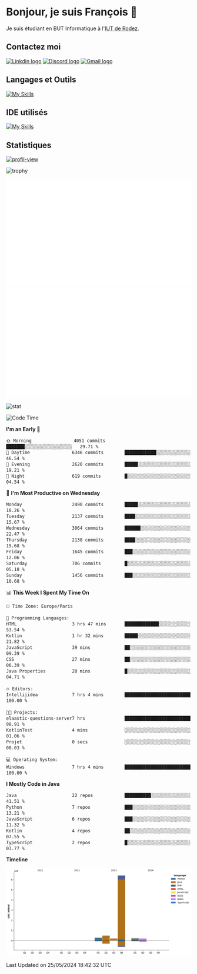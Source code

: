 # Bonjour, je suis François 👋

Je suis étudiant en BUT Informatique à l'[IUT de Rodez](https://iut-rodez.fr).

## Contactez moi

<p>
<a href="https://www.linkedin.com/in/fran%C3%A7ois-de-saint-palais-00985327a/" target="blank"><img src="https://img.shields.io/badge/LinkedIn-0077B5?style=for-the-badge&logo=linkedin&logoColor=white" alt="Linkdin logo"/></a>
<a href="https://discord.gg/francis389" target="blank"><img src="https://img.shields.io/badge/Discord-7289DA?style=for-the-badge&logo=discord&logoColor=white" alt="Discord logo" /></a>
<a href="mailto:francois-sp@gmx.fr" target="blank"><img src="https://img.shields.io/badge/Gmail-D14836?style=for-the-badge&logo=gmail&logoColor=white" alt="Gmail logo"/></a> 
</p>

## Langages et Outils

[![My Skills](https://skillicons.dev/icons?i=java,py,kotlin,spring,git,html,css,sass,svelte,vue,angular,react,bootstrap,ts,jquery,js,php,mysql,sqlite,grafana,linux,windows,figma,postman)](https://skillicons.dev)

## IDE utilisés

[![My Skills](https://skillicons.dev/icons?i=idea,phpstorm,pycharm,androidstudio,vscode,webstorm,eclipse)](https://skillicons.dev)

## Statistiques

[![profil-view](https://komarev.com/ghpvc/?username=francois389&label=Profile%20views&color=0e75b6&style=flat)](https://github.com/ryo-ma/github-profile-trophy)

![trophy](https://github-profile-trophy.vercel.app/?username=Francois389&theme=onedark&column=-1)

![top-lang](https://raw.githubusercontent.com/Francois389/github-stat/master/generated/languages.svg#gh-dark-mode-only)
![](https://raw.githubusercontent.com/Francois389/github-stat/master/generated/overview.svg#gh-dark-mode-only)

![stat](https://github-readme-stats.vercel.app/api?username=francois389&show_icons=true&locale=fr&theme=onedark)

<!--START_SECTION:waka-->
![Code Time](http://img.shields.io/badge/Code%20Time-236%20hrs%2023%20mins-blue)

**I'm an Early 🐤** 

```text
🌞 Morning                4051 commits        ███████░░░░░░░░░░░░░░░░░░   29.71 % 
🌆 Daytime                6346 commits        ████████████░░░░░░░░░░░░░   46.54 % 
🌃 Evening                2620 commits        █████░░░░░░░░░░░░░░░░░░░░   19.21 % 
🌙 Night                  619 commits         █░░░░░░░░░░░░░░░░░░░░░░░░   04.54 % 
```
📅 **I'm Most Productive on Wednesday** 

```text
Monday                   2490 commits        █████░░░░░░░░░░░░░░░░░░░░   18.26 % 
Tuesday                  2137 commits        ████░░░░░░░░░░░░░░░░░░░░░   15.67 % 
Wednesday                3064 commits        ██████░░░░░░░░░░░░░░░░░░░   22.47 % 
Thursday                 2138 commits        ████░░░░░░░░░░░░░░░░░░░░░   15.68 % 
Friday                   1645 commits        ███░░░░░░░░░░░░░░░░░░░░░░   12.06 % 
Saturday                 706 commits         █░░░░░░░░░░░░░░░░░░░░░░░░   05.18 % 
Sunday                   1456 commits        ███░░░░░░░░░░░░░░░░░░░░░░   10.68 % 
```


📊 **This Week I Spent My Time On** 

```text
🕑︎ Time Zone: Europe/Paris

💬 Programming Languages: 
HTML                     3 hrs 47 mins       █████████████░░░░░░░░░░░░   53.54 % 
Kotlin                   1 hr 32 mins        █████░░░░░░░░░░░░░░░░░░░░   21.82 % 
JavaScript               39 mins             ██░░░░░░░░░░░░░░░░░░░░░░░   09.39 % 
CSS                      27 mins             ██░░░░░░░░░░░░░░░░░░░░░░░   06.39 % 
Java Properties          20 mins             █░░░░░░░░░░░░░░░░░░░░░░░░   04.71 % 

🔥 Editors: 
Intellijidea             7 hrs 4 mins        █████████████████████████   100.00 % 

🐱‍💻 Projects: 
elaastic-questions-server7 hrs               █████████████████████████   98.91 % 
KotlinTest               4 mins              ░░░░░░░░░░░░░░░░░░░░░░░░░   01.06 % 
Projet                   0 secs              ░░░░░░░░░░░░░░░░░░░░░░░░░   00.03 % 

💻 Operating System: 
Windows                  7 hrs 4 mins        █████████████████████████   100.00 % 
```

**I Mostly Code in Java** 

```text
Java                     22 repos            ██████████░░░░░░░░░░░░░░░   41.51 % 
Python                   7 repos             ███░░░░░░░░░░░░░░░░░░░░░░   13.21 % 
JavaScript               6 repos             ███░░░░░░░░░░░░░░░░░░░░░░   11.32 % 
Kotlin                   4 repos             ██░░░░░░░░░░░░░░░░░░░░░░░   07.55 % 
TypeScript               2 repos             █░░░░░░░░░░░░░░░░░░░░░░░░   03.77 % 
```



**Timeline**

![Lines of Code chart](https://raw.githubusercontent.com/Francois389/Francois389/main/assets/bar_graph.png)


 Last Updated on 25/05/2024 18:42:32 UTC
<!--END_SECTION:waka-->
